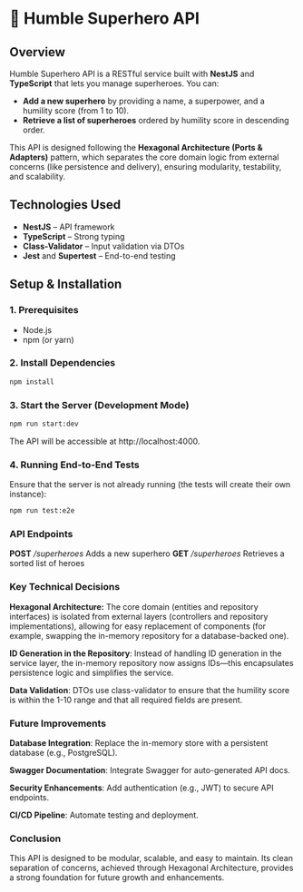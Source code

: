 # 🦸‍ Humble Superhero API

## Overview
Humble Superhero API is a RESTful service built with **NestJS** and **TypeScript** that lets you manage superheroes. You can:
- **Add a new superhero** by providing a name, a superpower, and a humility score (from 1 to 10).
- **Retrieve a list of superheroes** ordered by humility score in descending order.

This API is designed following the **Hexagonal Architecture (Ports & Adapters)** pattern, which separates the core domain logic from external concerns (like persistence and delivery), ensuring modularity, testability, and scalability.

## Technologies Used
- **NestJS** – API framework
- **TypeScript** – Strong typing
- **Class-Validator** – Input validation via DTOs
- **Jest** and **Supertest** – End-to-end testing

## Setup & Installation

### 1. Prerequisites
- Node.js
- npm (or yarn)

### 2. Install Dependencies
```bash
npm install
```

### 3. Start the Server (Development Mode)
```bash
npm run start:dev
```
The API will be accessible at http://localhost:4000.

### 4. Running End-to-End Tests
Ensure that the server is not already running (the tests will create their own instance):
```bash
npm run test:e2e
```

### API Endpoints

**POST**	*/superheroes*	Adds a new superhero
**GET**	*/superheroes*	Retrieves a sorted list of heroes


### Key Technical Decisions

**Hexagonal Architecture:** The core domain (entities and repository interfaces) is isolated from external layers (controllers and repository implementations), allowing for easy replacement of components (for example, swapping the in-memory repository for a database-backed one).

**ID Generation in the Repository**:
Instead of handling ID generation in the service layer, the in-memory repository now assigns IDs—this encapsulates persistence logic and simplifies the service.

**Data Validation**:
DTOs use class-validator to ensure that the humility score is within the 1-10 range and that all required fields are present.

### Future Improvements
**Database Integration**: Replace the in-memory store with a persistent database (e.g., PostgreSQL).

**Swagger Documentation**: Integrate Swagger for auto-generated API docs.

**Security Enhancements**: Add authentication (e.g., JWT) to secure API endpoints.

**CI/CD Pipeline**: Automate testing and deployment.

### Conclusion
This API is designed to be modular, scalable, and easy to maintain. Its clean separation of concerns, achieved through Hexagonal Architecture, provides a strong foundation for future growth and enhancements.


